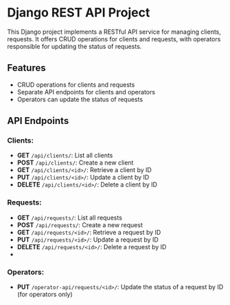# Django REST API Project

This Django project implements a RESTful API service for managing clients, requests. It offers CRUD operations for clients and requests, with operators responsible for updating the status of requests.

## Features

- CRUD operations for clients and requests
- Separate API endpoints for clients and operators
- Operators can update the status of requests

## API Endpoints

### Clients:
- **GET** `/api/clients/`: List all clients
- **POST** `/api/clients/`: Create a new client
- **GET** `/api/clients/<id>/`: Retrieve a client by ID
- **PUT** `/api/clients/<id>/`: Update a client by ID
- **DELETE** `/api/clients/<id>/`: Delete a client by ID

### Requests:
- **GET** `/api/requests/`: List all requests
- **POST** `/api/requests/`: Create a new request
- **GET** `/api/requests/<id>/`: Retrieve a request by ID
- **PUT** `/api/requests/<id>/`: Update a request by ID
- **DELETE** `/api/requests/<id>/`: Delete a request by ID
- 
### Operators:
- **PUT** `/operator-api/requests/<id>/`: Update the status of a request by ID (for operators only)


